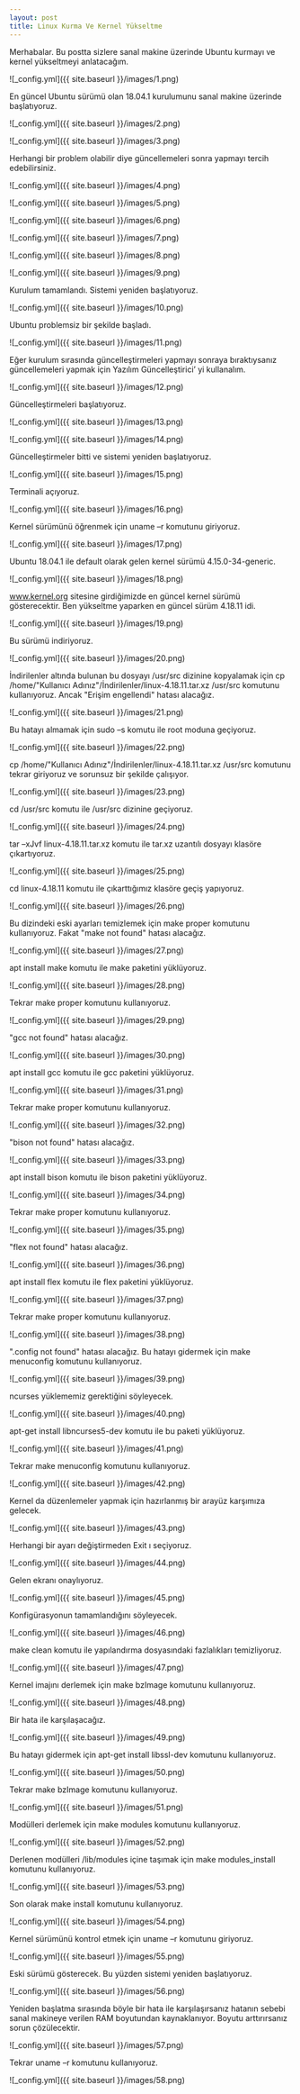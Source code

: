 ```yaml
---
layout: post
title: Linux Kurma Ve Kernel Yükseltme
---
```


Merhabalar. Bu postta sizlere sanal makine üzerinde Ubuntu kurmayı ve kernel yükseltmeyi anlatacağım.


![_config.yml]({{ site.baseurl }}/images/1.png)

En güncel Ubuntu sürümü olan 18.04.1 kurulumunu sanal makine üzerinde başlatıyoruz.


![_config.yml]({{ site.baseurl }}/images/2.png)


![_config.yml]({{ site.baseurl }}/images/3.png)

Herhangi bir problem olabilir diye güncellemeleri sonra yapmayı tercih edebilirsiniz.


![_config.yml]({{ site.baseurl }}/images/4.png)


![_config.yml]({{ site.baseurl }}/images/5.png)


![_config.yml]({{ site.baseurl }}/images/6.png)


![_config.yml]({{ site.baseurl }}/images/7.png)


![_config.yml]({{ site.baseurl }}/images/8.png)


![_config.yml]({{ site.baseurl }}/images/9.png)

Kurulum tamamlandı. Sistemi yeniden başlatıyoruz.


![_config.yml]({{ site.baseurl }}/images/10.png)

Ubuntu problemsiz bir şekilde başladı.


![_config.yml]({{ site.baseurl }}/images/11.png)

Eğer kurulum sırasında güncelleştirmeleri yapmayı sonraya bıraktıysanız güncellemeleri yapmak için Yazılım Güncelleştirici’ yi kullanalım.


![_config.yml]({{ site.baseurl }}/images/12.png)

Güncelleştirmeleri başlatıyoruz.

![_config.yml]({{ site.baseurl }}/images/13.png)


![_config.yml]({{ site.baseurl }}/images/14.png)

Güncelleştirmeler bitti ve sistemi yeniden başlatıyoruz.


![_config.yml]({{ site.baseurl }}/images/15.png)

Terminali açıyoruz.


![_config.yml]({{ site.baseurl }}/images/16.png)

Kernel sürümünü öğrenmek için uname –r komutunu giriyoruz.


![_config.yml]({{ site.baseurl }}/images/17.png)

Ubuntu 18.04.1 ile default olarak gelen kernel sürümü 4.15.0-34-generic.


![_config.yml]({{ site.baseurl }}/images/18.png)

www.kernel.org sitesine girdiğimizde en güncel kernel sürümü gösterecektir. Ben yükseltme yaparken en güncel sürüm 4.18.11 idi.


![_config.yml]({{ site.baseurl }}/images/19.png)

Bu sürümü indiriyoruz.


![_config.yml]({{ site.baseurl }}/images/20.png)

İndirilenler altında bulunan bu dosyayı /usr/src dizinine kopyalamak için cp /home/"Kullanıcı Adınız"/İndirilenler/linux-4.18.11.tar.xz /usr/src komutunu kullanıyoruz. Ancak "Erişim engellendi" hatası alacağız.

![_config.yml]({{ site.baseurl }}/images/21.png)

Bu hatayı almamak için sudo –s komutu ile root moduna geçiyoruz.


![_config.yml]({{ site.baseurl }}/images/22.png)

cp /home/"Kullanıcı Adınız"/İndirilenler/linux-4.18.11.tar.xz /usr/src komutunu tekrar giriyoruz ve sorunsuz bir şekilde çalışıyor.


![_config.yml]({{ site.baseurl }}/images/23.png)

cd /usr/src komutu ile /usr/src dizinine geçiyoruz.


![_config.yml]({{ site.baseurl }}/images/24.png)

tar –xJvf linux-4.18.11.tar.xz komutu ile tar.xz uzantılı dosyayı klasöre çıkartıyoruz.


![_config.yml]({{ site.baseurl }}/images/25.png)

cd linux-4.18.11 komutu ile çıkarttığımız klasöre geçiş yapıyoruz.


![_config.yml]({{ site.baseurl }}/images/26.png)

Bu dizindeki eski ayarları temizlemek için make proper komutunu kullanıyoruz. Fakat "make not found" hatası alacağız.


![_config.yml]({{ site.baseurl }}/images/27.png)

apt install make komutu ile make paketini yüklüyoruz.


![_config.yml]({{ site.baseurl }}/images/28.png)

Tekrar make proper komutunu kullanıyoruz.


![_config.yml]({{ site.baseurl }}/images/29.png)

"gcc not found" hatası alacağız.


![_config.yml]({{ site.baseurl }}/images/30.png)

apt install gcc komutu ile gcc paketini yüklüyoruz.


![_config.yml]({{ site.baseurl }}/images/31.png)

Tekrar make proper komutunu kullanıyoruz.


![_config.yml]({{ site.baseurl }}/images/32.png)

"bison not found" hatası alacağız.


![_config.yml]({{ site.baseurl }}/images/33.png)

apt install bison komutu ile bison paketini yüklüyoruz.


![_config.yml]({{ site.baseurl }}/images/34.png)

Tekrar make proper komutunu kullanıyoruz.


![_config.yml]({{ site.baseurl }}/images/35.png)

"flex not found" hatası alacağız.


![_config.yml]({{ site.baseurl }}/images/36.png)

apt install flex komutu ile flex paketini yüklüyoruz.


![_config.yml]({{ site.baseurl }}/images/37.png)

Tekrar make proper komutunu kullanıyoruz.


![_config.yml]({{ site.baseurl }}/images/38.png)

".config not found" hatası alacağız. Bu hatayı gidermek için make menuconfig komutunu kullanıyoruz.


![_config.yml]({{ site.baseurl }}/images/39.png)

ncurses yüklememiz gerektiğini söyleyecek.


![_config.yml]({{ site.baseurl }}/images/40.png)

apt-get install libncurses5-dev komutu ile bu paketi yüklüyoruz.


![_config.yml]({{ site.baseurl }}/images/41.png)

Tekrar make menuconfig komutunu kullanıyoruz.


![_config.yml]({{ site.baseurl }}/images/42.png)

Kernel da düzenlemeler yapmak için hazırlanmış bir arayüz karşımıza gelecek.


![_config.yml]({{ site.baseurl }}/images/43.png)

Herhangi bir ayarı değiştirmeden Exit ı seçiyoruz.
 
 
![_config.yml]({{ site.baseurl }}/images/44.png)

Gelen ekranı onaylıyoruz.


![_config.yml]({{ site.baseurl }}/images/45.png)

Konfigürasyonun tamamlandığını söyleyecek.


![_config.yml]({{ site.baseurl }}/images/46.png)

make clean komutu ile yapılandırma dosyasındaki fazlalıkları temizliyoruz.


![_config.yml]({{ site.baseurl }}/images/47.png)

Kernel imajını derlemek için make bzImage komutunu kullanıyoruz.


![_config.yml]({{ site.baseurl }}/images/48.png)

Bir hata ile karşılaşacağız.


![_config.yml]({{ site.baseurl }}/images/49.png)

Bu hatayı gidermek için apt-get install libssl-dev komutunu kullanıyoruz.


![_config.yml]({{ site.baseurl }}/images/50.png)

Tekrar make bzImage komutunu kullanıyoruz.


![_config.yml]({{ site.baseurl }}/images/51.png)

Modülleri derlemek için make modules komutunu kullanıyoruz.
 
 
![_config.yml]({{ site.baseurl }}/images/52.png)

Derlenen modülleri /lib/modules içine taşımak için make modules_install komutunu kullanıyoruz.


![_config.yml]({{ site.baseurl }}/images/53.png)

Son olarak make install komutunu kullanıyoruz.


![_config.yml]({{ site.baseurl }}/images/54.png)

Kernel sürümünü kontrol etmek için uname –r komutunu giriyoruz.


![_config.yml]({{ site.baseurl }}/images/55.png)

Eski sürümü gösterecek. Bu yüzden sistemi yeniden başlatıyoruz.


![_config.yml]({{ site.baseurl }}/images/56.png)

Yeniden başlatma sırasında böyle bir hata ile karşılaşırsanız hatanın sebebi sanal makineye verilen RAM boyutundan kaynaklanıyor. Boyutu arttırırsanız sorun çözülecektir.


![_config.yml]({{ site.baseurl }}/images/57.png)

Tekrar uname –r komutunu kullanıyoruz.


![_config.yml]({{ site.baseurl }}/images/58.png)
